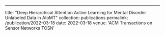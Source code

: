 ---
title: "Deep Hierarchical Attention Active Learning for Mental Disorder Unlabeled Data in AIoMT"
collection: publications
permalink: /publication/2022-03-18
date: 2022-03-18
venue: 'ACM Transactions on Sensor Networks TOSN'